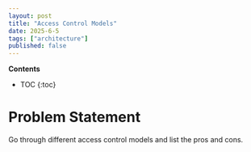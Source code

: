 ```yaml
---
layout: post
title: "Access Control Models"
date: 2025-6-5
tags: ["architecture"]
published: false
---
```


**Contents**
* TOC
{:toc}

# Problem Statement
Go through different access control models and list the pros and cons.

